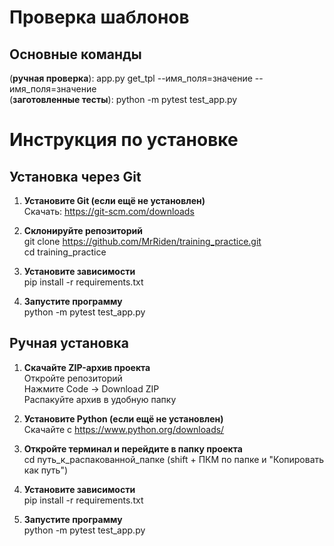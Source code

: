 # Проверка шаблонов  

## Основные команды  
(**ручная проверка**): app.py get_tpl --имя_поля=значение --имя_поля=значение   
(**заготовленные тесты**): python -m pytest test_app.py                    

# Инструкция по установке  

## Установка через Git

1. **Установите Git (если ещё не установлен)**    
  Скачать: https://git-scm.com/downloads  

2. **Склонируйте репозиторий**  
  git clone https://github.com/MrRiden/training_practice.git  
  cd training_practice  

3. **Установите зависимости**  
  pip install -r requirements.txt  

4. **Запустите программу**  
  python -m pytest test_app.py  

## Ручная установка  

1. **Скачайте ZIP-архив проекта**  
  Откройте репозиторий  
  Нажмите Code -> Download ZIP  
  Распакуйте архив в удобную папку  

2. **Установите Python (если ещё не установлен)**  
  Скачайте с https://www.python.org/downloads/  

3. **Откройте терминал и перейдите в папку проекта**  
  cd путь_к_распакованной_папке (shift + ПКМ по папке и "Копировать как путь")  

4. **Установите зависимости**  
  pip install -r requirements.txt  

5. **Запустите программу**  
  python -m pytest test_app.py  
